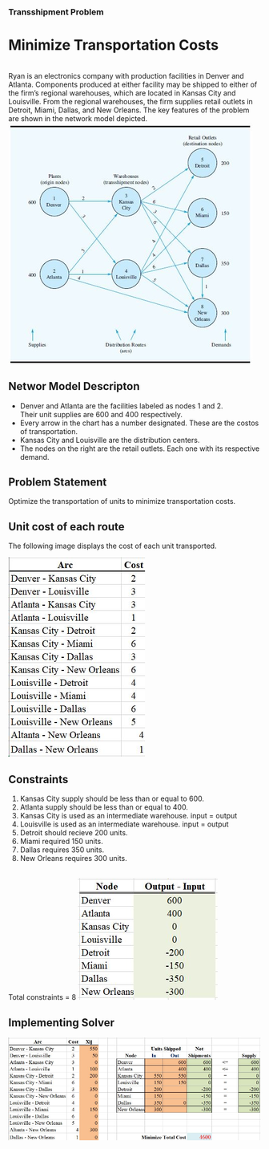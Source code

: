 ### Transshipment Problem
# Minimize Transportation Costs
<br>
Ryan is an electronics company with production facilities in Denver and Atlanta. Components produced
at either facility may be shipped to either of the firm’s regional warehouses, which
are located in Kansas City and Louisville. From the regional warehouses, the firm supplies
retail outlets in Detroit, Miami, Dallas, and New Orleans. The key features of the
problem are shown in the network model depicted.
<br>
<img src="https://raw.githubusercontent.com/juanduranc/imgs/master/transshipment2.JPG" />
<br>

Networ Model Descripton
-------------
  - Denver and Atlanta are the facilities labeled as nodes 1 and 2. <br>Their unit supplies are 600 and 400 respectively.
  - Every arrow in the chart has a number designated. These are the costos of transportation.
  - Kansas City and Louisville are the distribution centers.
  - The nodes on the right are the retail outlets. Each one with its respective demand.

Problem Statement
-------------
Optimize the transportation of units to minimize transportation costs.
<br>

Unit cost of each route
-------------
The following image displays the cost of each unit transported.

<img src="https://raw.githubusercontent.com/juanduranc/imgs/master/transhipment Costs.JPG" />
<br>

Constraints
-------------
  1) Kansas City supply should be less than or equal to 600.
  2) Atlanta supply should be less than or equal to 400.
  3) Kansas City is used as an intermediate warehouse. input = output
  4) Louisville is used as an intermediate warehouse. input = output
  5) Detroit should recieve 200 units.
  6) Miami required 150 units.
  7) Dallas requires 350 units.
  8) New Orleans requires 300 units.
<br>
Total constraints = 8
<img src="https://raw.githubusercontent.com/juanduranc/imgs/master/transhipment Constraints.JPG" />
<br>

Implementing Solver
-------------
<img src="https://raw.githubusercontent.com/juanduranc/imgs/master/transshipment Solver.JPG" />
